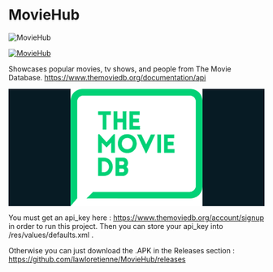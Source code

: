 # MovieHub

![MovieHub](https://raw.githubusercontent.com/lawloretienne/MovieHub/master/images/ic_launcher.png)

[![MovieHub](http://img.youtube.com/vi/u20-ZgBYUHk/0.jpg)](https://www.youtube.com/watch?v=u20-ZgBYUHk "MovieHub")

Showcases popular movies, tv shows, and people from The Movie Database.
https://www.themoviedb.org/documentation/api

<div style="background-color:#071B24; padding-top=16px;" width="260px" height="260px"><img src="images/the_movie_db.png" style="display: block;  margin:0 auto; "></div>


You must get an api_key here : https://www.themoviedb.org/account/signup
in order to run this project.  Then you can store your api_key into /res/values/defaults.xml . 

Otherwise you can just download the .APK in the Releases section : https://github.com/lawloretienne/MovieHub/releases

